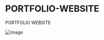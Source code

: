 # PORTFOLIO-WEBSITE
PORTFOLIO WEBSITE

![image](https://github.com/user-attachments/assets/b52fa270-ef36-45ab-9507-539379c95d9d)

